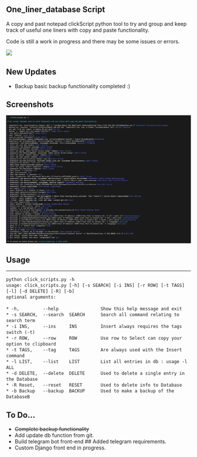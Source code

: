 ## One_liner_database Script

A copy and past notepad clickScript python tool to try and group and keep track of useful one liners with copy and paste functionality.

Code is still a work in progress and there may be some issues or errors.

![](https://komarev.com/ghpvc/?username=Synthet1c-info)

## New Updates 

 * Backup basic backup functionality completed :)

## Screenshots

![image info](images/list.png)

## Usage
----

    python click_scripts.py -h
    usage: click_scripts.py [-h] [-s SEARCH] [-i INS] [-r ROW] [-t TAGS] [-l] [-d DELETE] [-R] [-b]
    optional arguments:
        
    * -h,         --help                Show this help message and exit
    * -s SEARCH,  --search  SEARCH      Search all command relating to search term
    * -i INS,     --ins     INS         Insert always requires the tags switch (-t)
    * -r ROW,     --row     ROW         Use row to Select can copy your option to clipboard
    * -t TAGS,    --tag     TAGS        Are always used with the Insert command
    * -l LIST,    --list    LIST        List all entries in db : usage -l ALL
    * -d DELETE,  --delete  DELETE      Used to delete a single entry in the Database
    * -R Reset,   --reset   RESET       Used to delete info to Database
    * -b Backup   --backup  BACKUP      Used to make a backup of the DatabaseB

  
## To Do...

  * ~~Complete backup functionality~~
  * Add update db function from git.
  * Build telegram bot front-end ## Added telegram requirements.
  * Custom Django front end in progress.


